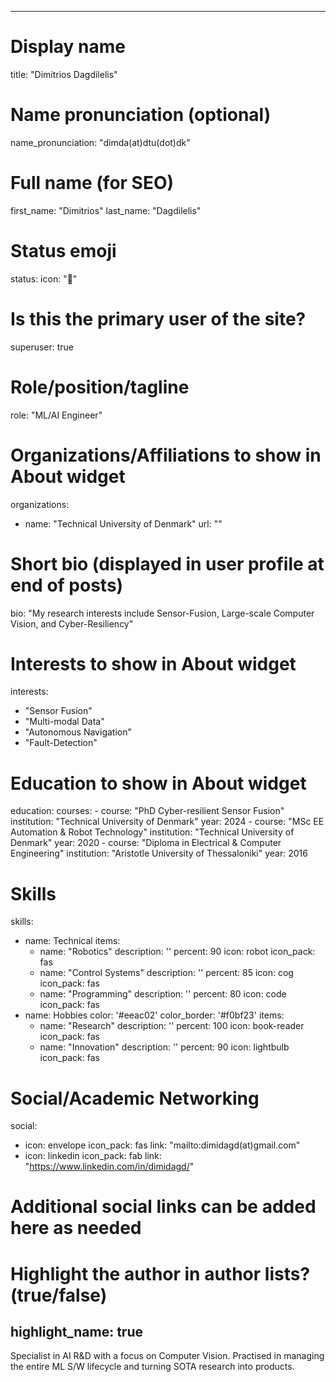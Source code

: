 
---
# Display name
title: "Dimitrios Dagdilelis"

# Name pronunciation (optional)
name_pronunciation: "dimda(at)dtu(dot)dk"

# Full name (for SEO)
first_name: "Dimitrios"
last_name: "Dagdilelis"

# Status emoji
status:
  icon: "🤖"

# Is this the primary user of the site?
superuser: true

# Role/position/tagline
role: "ML/AI Engineer"

# Organizations/Affiliations to show in About widget
organizations:
  - name: "Technical University of Denmark"
    url: ""

# Short bio (displayed in user profile at end of posts)
bio: "My research interests include Sensor-Fusion, Large-scale Computer Vision, and Cyber-Resiliency"

# Interests to show in About widget
interests:
  - "Sensor Fusion"
  - "Multi-modal Data"
  - "Autonomous Navigation"
  - "Fault-Detection"

# Education to show in About widget
education:
  courses:
    - course: "PhD Cyber-resilient Sensor Fusion"
      institution: "Technical University of Denmark"
      year: 2024
    - course: "MSc EE Automation & Robot Technology"
      institution: "Technical University of Denmark"
      year: 2020
    - course: "Diploma in Electrical & Computer Engineering"
      institution: "Aristotle University of Thessaloniki"
      year: 2016

# Skills
skills:
  - name: Technical
    items:
      - name: "Robotics"
        description: ''
        percent: 90
        icon: robot
        icon_pack: fas
      - name: "Control Systems"
        description: ''
        percent: 85
        icon: cog
        icon_pack: fas
      - name: "Programming"
        description: ''
        percent: 80
        icon: code
        icon_pack: fas
  - name: Hobbies
    color: '#eeac02'
    color_border: '#f0bf23'
    items:
      - name: "Research"
        description: ''
        percent: 100
        icon: book-reader
        icon_pack: fas
      - name: "Innovation"
        description: ''
        percent: 90
        icon: lightbulb
        icon_pack: fas

# Social/Academic Networking
social:
  - icon: envelope
    icon_pack: fas
    link: "mailto:dimidagd(at)gmail.com"
  - icon: linkedin
    icon_pack: fab
    link: "https://www.linkedin.com/in/dimidagd/"
  # Additional social links can be added here as needed

# Highlight the author in author lists? (true/false)
highlight_name: true
---

Specialist in AI R&D with a focus on Computer Vision. Practised in managing the entire ML S/W lifecycle and turning SOTA research into products.